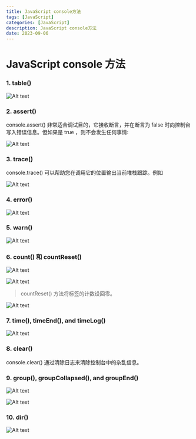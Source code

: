 ```yaml
---
title: JavaScript console方法
tags: [JavaScript]
categories: [JavaScript]
description: JavaScript console方法
date: 2023-09-06
---
```


# JavaScript console 方法

### 1. table()

![Alt text](../../images/util/image.png)

### 2. assert()

console.assert() 非常适合调试目的，它接收断言，并在断言为 false 时向控制台写入错误信息。但如果是 true ，则不会发生任何事情:

![Alt text](../../images/util/image-1.png)

### 3. trace()

console.trace() 可以帮助您在调用它的位置输出当前堆栈跟踪。例如

![Alt text](../../images/util/image-2.png)

### 4. error()

![Alt text](../../images/util/image-3.png)

### 5. warn()

![Alt text](../../images/util/image-4.png)

### 6. count() 和 countReset()

![Alt text](../../images/util/image-5.png)

![Alt text](../../images/util/image-6.png)

> countReset() 方法将标签的计数设回零。

![Alt text](../../images/util/image-7.png)

### 7. time(), timeEnd(), and timeLog()

![Alt text](../../images/util/image-8.png)

### 8. clear()

console.clear() 通过清除日志来清除控制台中的杂乱信息。

### 9. group(), groupCollapsed(), and groupEnd()

![Alt text](../../images/util/image-9.png)

![Alt text](../../images/util/image-10.png)

### 10. dir()

![Alt text](../../images/util/image-11.png)
